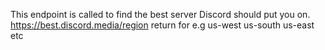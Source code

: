 This endpoint is called to find the best server Discord should put you on.
https://best.discord.media/region
return for e.g 
us-west
us-south
us-east etc
